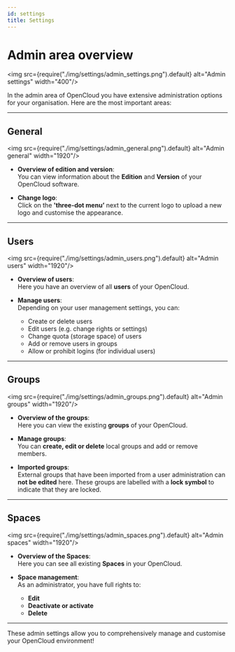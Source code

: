 ```yaml
---
id: settings
title: Settings
---
```

# Admin area overview 

<img src={require("./img/settings/admin_settings.png").default} alt="Admin settings" width="400"/>


In the admin area of OpenCloud you have extensive administration options for your organisation. Here are the most important areas:

---

## General

<img src={require("./img/settings/admin_general.png").default} alt="Admin general" width="1920"/>

- **Overview of edition and version**:  
   You can view information about the **Edition** and **Version** of your OpenCloud software.
  
- **Change logo**:  
   Click on the **'three-dot menu’** next to the current logo to upload a new logo and customise the appearance.

---

## Users

<img src={require("./img/settings/admin_users.png").default} alt="Admin users" width="1920"/>

- **Overview of users**:  
   Here you have an overview of all **users** of your OpenCloud.

- **Manage users**:  
   Depending on your user management settings, you can:
    - Create or delete users
    - Edit users (e.g. change rights or settings)
    - Change quota (storage space) of users
    - Add or remove users in groups
    - Allow or prohibit logins (for individual users)

---

## Groups

<img src={require("./img/settings/admin_groups.png").default} alt="Admin groups" width="1920"/>

- **Overview of the groups**:  
   Here you can view the existing **groups** of your OpenCloud.

- **Manage groups**:  
   You can **create, edit or delete** local groups and add or remove members.

- **Imported groups**:  
   External groups that have been imported from a user administration can **not be edited** here. These groups are labelled with a **lock symbol** to indicate that they are locked.

---

## Spaces

<img src={require("./img/settings/admin_spaces.png").default} alt="Admin spaces" width="1920"/>

- **Overview of the Spaces**:  
   Here you can see all existing **Spaces** in your OpenCloud.

- **Space management**:  
   As an administrator, you have full rights to:
    - **Edit**
    - **Deactivate or activate**
    - **Delete**
    
---

These admin settings allow you to comprehensively manage and customise your OpenCloud environment!

